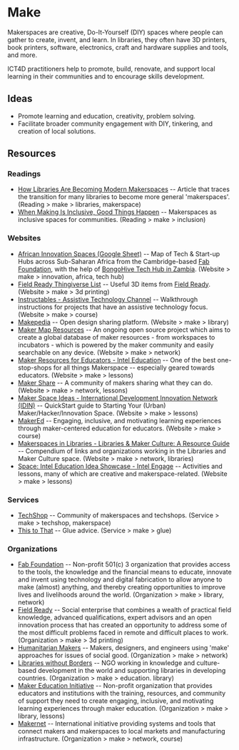 # Make

Makerspaces are creative, Do-It-Yourself (DIY) spaces where people can gather to create, invent, and learn. In libraries, they often have 3D printers, book printers, software, electronics, craft and hardware supplies and tools, and more. 

ICT4D practitioners help to promote, build, renovate, and support local learning in their communities and to encourage skills development.



## Ideas

- Promote learning and education, creativity, problem solving.
- Facilitate broader community engagement with DIY, tinkering, and creation of local solutions.



## Resources

### Readings

- [How Libraries Are Becoming Modern Makerspaces](https://theatlantic.com/technology/archive/2016/03/everyone-is-a-maker/473286/) -- Article that traces the transition for many libraries to become more general 'makerspaces'. (Reading > make > libraries, makerspace)
- [When Making Is Inclusive, Good Things Happen](https://makezine.com/2016/03/11/fab-dream-making-inclusive-good-things-happen/) -- Makerspaces as inclusive spaces for communities. (Reading > make > inclusion)



### Websites

- [African Innovation Spaces (Google Sheet)](https://docs.google.com/spreadsheets/d/1DvXVB2ikFzUxi78lznojlZyDcR_Gn43i7m-Y3mkTrCQ/edit#gid=0) -- Map of Tech & Start-up Hubs across Sub-Saharan Africa from the Cambridge-based [Fab Foundation](http://www.fabfoundation.org/), with the help of [BongoHive Tech Hub in Zambia](http://bongohive.co.zm/). (Website > make > innovation, africa, tech hub)
- [Field Ready Thingiverse List](https://thingiverse.com/Field_Ready/collections/field-ready-medical/) -- Useful 3D items from [Field Ready](http://www.fieldready.org/). (Website > make > 3d printing)
- [Instructables - Assistive Technology Channel](http://instructables.com/tag/type-id/category-technology/channel-assistive-technology/) -- Walkthrough instructions for projects that have an assistive technology focus. (Website > make > course)
- [Makepedia](http://makepedia.org/) -- Open design sharing platform. (Website > make > library)
- [Maker Map Resources](http://themakermap.com/) -- An ongoing open source project which aims to create a global database of maker resources - from workspaces to incubators - which is powered by the maker community and easily searchable on any device. (Website > make > network)
- [Maker Resources for Educators - Intel Education](https://intel.com/content/www/us/en/education/maker-resources-for-educators.html) -- One of the best one-stop-shops for all things Makerspace -- especially geared towards educators. (Website > make > lessons)
- [Maker Share](https://makershare.com/) -- A community of makers sharing what they can do. (Website > make > network, lessons)
- [Maker Space Ideas - International Development Innovation Network (IDIN)](http://idin.org/resources/how/idin-maker-space-ideas) -- QuickStart guide to Starting Your (Urban) Maker/Hacker/Innovation Space. (Website > make > lessons)
- [MakerEd](https://makered.org/) -- Engaging, inclusive, and motivating learning experiences through maker-centered education for educators. (Website > make > course)
- [Makerspaces in Libraries - Libraries & Maker Culture: A Resource Guide](https://library-maker-culture.weebly.com/makerspaces-in-libraries.html) -- Compendium of links and organizations working in the Libraries and Maker Culture space. (Website > make > network, libraries)
- [Space: Intel Education Idea Showcase - Intel Engage](https://engage.intel.com/community/teachersengage/showcase/) -- Activities and lessons, many of which are creative and makerspace-related. (Website > make > lessons)



### Services

- [TechShop](http://techshop.ws/) -- Community of makerspaces and techshops. (Service > make > techshop, makerspace)
- [This to That](http://thistothat.com/) -- Glue advice. (Service > make > glue)



### Organizations

- [Fab Foundation](http://fabfoundation.org) -- Non-profit 501(c) 3 organization that provides access to the tools, the knowledge and the financial means to educate, innovate and invent using technology and digital fabrication to allow anyone to make (almost) anything, and thereby creating opportunities to improve lives and livelihoods around the world. (Organization > make > library, network)
- [Field Ready](http://fieldready.org) -- Social enterprise that combines a wealth of practical field knowledge, advanced qualifications, expert advisors and an open innovation process that has created an opportunity to address some of the most difficult problems faced in remote and difficult places to work. (Organization > make > 3d printing)
- [Humanitarian Makers](http://www.humanitarianmakers.org/) -- Makers, designers, and engineers using 'make' approaches for issues of social good. (Organization > make > network)
- [Libraries without Borders](http://librarieswithoutborders.org) -- NGO working in knowledge and culture-based development in the world and supporting libraries in developing countries. (Organization > make > education. library)
- [Maker Education Initiative](https://makered.org/) -- Non-profit organization that provides educators and institutions with the training, resources, and community of support they need to create engaging, inclusive, and motivating learning experiences through maker education. (Organization > make > library, lessons)
- [Makernet](http://www.makernet.global/) -- International initiative providing systems and tools that connect makers and makerspaces to local markets and manufacturing infrastructure. (Organization > make > network, course)


